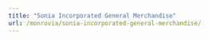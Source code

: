 ```yaml
---
title: "Sonia Incorporated General Merchandise"
url: /monrovia/sonia-incorporated-general-merchandise/
---
```

